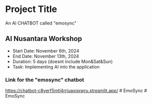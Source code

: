 # Project Title

An AI CHATBOT called "emosync"

## AI Nusantara Workshop

* Start Date: November 6th, 2024
* End Date: November 13th, 2024
* Duration: 5 days (doesnt include Mon&Sat&Sun)
* Task: Implementing AI into the application

### Link for the "emosync" chatbot

https://chatbot-c8yerf5mtl4rriuaxqxwru.streamlit.app/ 
#   E m o S y n c  
 #   E m o S y n c  
 